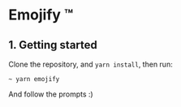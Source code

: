 # Emojify ™️

## 1. Getting started

Clone the repository, and `yarn install`, then run:
```
~ yarn emojify
```
And follow the prompts :)